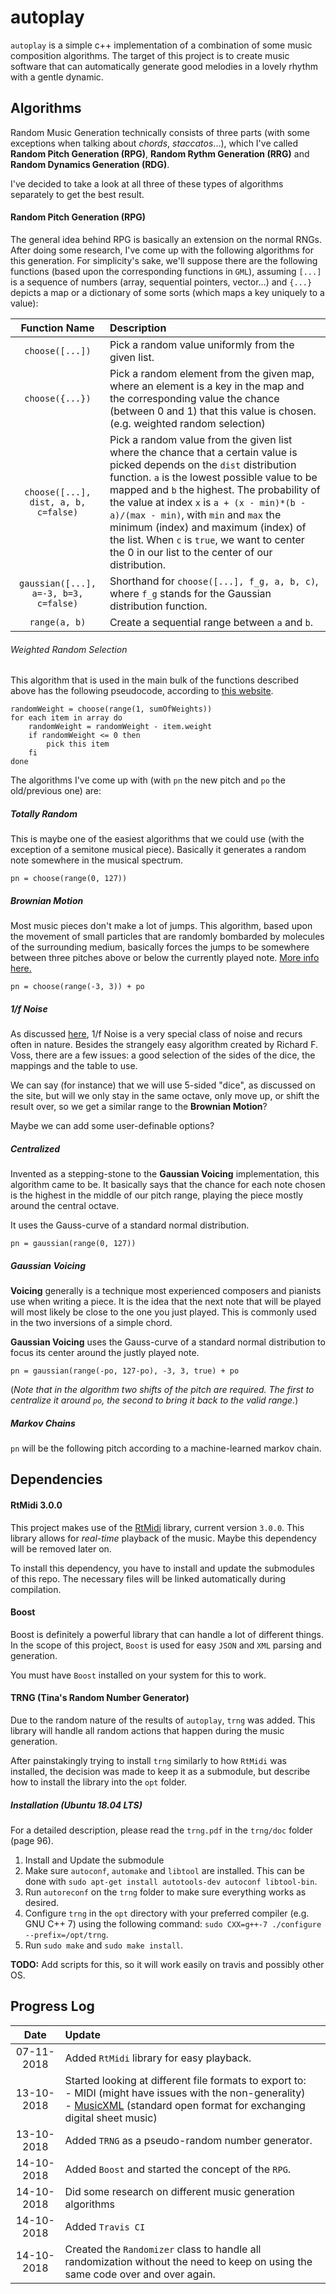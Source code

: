 # autoplay
`autoplay` is a simple c++ implementation of a combination of some music composition
algorithms. The target of this project is to create music software that can
automatically generate good melodies in a lovely rhythm with a gentle dynamic.

## Algorithms
Random Music Generation technically consists of three parts (with some exceptions when talking
about _chords_, _staccatos_...), which I've called **Random Pitch Generation (RPG)**,
**Random Rythm Generation (RRG)** and **Random Dynamics Generation (RDG)**.

I've decided to take a look at all three of these types of algorithms separately to get
the best result.

#### Random Pitch Generation (RPG)
The general idea behind RPG is basically an extension on the normal RNGs. After doing
some research, I've come up with the following algorithms for this generation.
For simplicity's sake, we'll suppose there are the following functions (based upon the
corresponding functions in `GML`), assuming `[...]` is a sequence of numbers (array,
sequential pointers, vector...) and `{...}` depicts a map or a dictionary of some sorts
(which maps a key uniquely to a value):

| Function Name | Description
|:---:|:---
| `choose([...])` | Pick a random value uniformly from the given list.
| `choose({...})` | Pick a random element from the given map, where an element is a key in the map and the corresponding value the chance (between 0 and 1) that this value is chosen. (e.g. weighted random selection)
| `choose([...], dist, a, b, c=false)` | Pick a random value from the given list where the chance that a certain value is picked depends on the `dist` distribution function. `a` is the lowest possible value to be mapped and `b` the highest. The probability of the value at index `x` is `a + (x - min)*(b - a)/(max - min)`, with `min` and `max` the minimum (index) and maximum (index) of the list. When `c` is `true`, we want to center the 0 in our list to the center of our distribution.
| `gaussian([...], a=-3, b=3, c=false)` | Shorthand for `choose([...], f_g, a, b, c)`, where `f_g` stands for the Gaussian distribution function. 
| `range(a, b)` | Create a sequential range between `a` and `b`.

###### Weighted Random Selection
This algorithm that is used in the main bulk of the functions described above has the
following pseudocode, according to [this website](https://medium.com/@peterkellyonline/weighted-random-selection-3ff222917eb6).
```
randomWeight = choose(range(1, sumOfWeights))
for each item in array do
    randomWeight = randomWeight - item.weight
    if randomWeight <= 0 then
        pick this item
    fi 
done
```

The algorithms I've come up with (with `pn` the new pitch and `po` the
old/previous one) are:

##### Totally Random 
This is maybe one of the easiest algorithms that we could use (with the exception of a
semitone musical piece). Basically it generates a random note somewhere in the musical
spectrum.

`pn = choose(range(0, 127))`

##### Brownian Motion
Most music pieces don't make a lot of jumps. This algorithm, based upon the movement
of small particles that are randomly bombarded by molecules of the surrounding medium,
basically forces the jumps to be somewhere between three pitches above or below the
currently played note. [More info here.](https://quod.lib.umich.edu/s/spobooks/bbv9810.0001.001/1:18/--algorithmic-composition-a-gentle-introduction-to-music?rgn=div1;view=fulltext#18.5)

`pn = choose(range(-3, 3)) + po`

##### 1/f Noise
As discussed [here](https://quod.lib.umich.edu/s/spobooks/bbv9810.0001.001/1:18/--algorithmic-composition-a-gentle-introduction-to-music?rgn=div1;view=fulltext#18.7),
1/f Noise is a very special class of noise and recurs often in nature. Besides the
strangely easy algorithm created by Richard F. Voss, there are a few issues: a good
selection of the sides of the dice, the mappings and the table to use.

We can say (for instance) that we will use 5-sided "dice", as discussed on the site,
but will we only stay in the same octave, only move up, or shift the result over, so we
get a similar range to the **Brownian Motion**?

Maybe we can add some user-definable options?

##### Centralized
Invented as a stepping-stone to the **Gaussian Voicing** implementation, this algorithm
came to be. It basically says that the chance for each note chosen is the highest in the
middle of our pitch range, playing the piece mostly around the central octave.

It uses the Gauss-curve of a standard normal distribution.

`pn = gaussian(range(0, 127))`

##### Gaussian Voicing
**Voicing** generally is a technique most experienced composers and pianists use when
writing a piece. It is the idea that the next note that will be played will most likely
be close to the one you just played. This is commonly used in the two inversions of a 
simple chord.

**Gaussian Voicing** uses the Gauss-curve of a standard normal distribution to focus its
center around the justly played note.

`pn = gaussian(range(-po, 127-po), -3, 3, true) + po`

(_Note that in the algorithm two shifts of the pitch are required. The first to centralize
it around `po`, the second to bring it back to the valid range._)

##### Markov Chains
`pn` will be the following pitch according to a machine-learned markov chain.

## Dependencies
#### RtMidi 3.0.0
This project makes use of the [RtMidi](https://www.music.mcgill.ca/~gary/rtmidi/) library,
current version `3.0.0`.
This library allows for _real-time_ playback of the music. Maybe this dependency will be
removed later on.

To install this dependency, you have to install and update the submodules of this repo.
The necessary files will be linked automatically during compilation.

#### Boost
Boost is definitely a powerful library that can handle a lot of different things. In the
scope of this project, `Boost` is used for easy `JSON` and `XML` parsing and generation.

You must have `Boost` installed on your system for this to work.

#### TRNG (Tina's Random Number Generator)
Due to the random nature of the results of `autoplay`, `trng` was added. This library will
handle all random actions that happen during the music generation.

After painstakingly trying to install `trng` similarly to how `RtMidi` was installed,
the decision was made to keep it as a submodule, but describe how to install the library
into the `opt` folder.

##### Installation (Ubuntu 18.04 LTS)
For a detailed description, please read the `trng.pdf` in the `trng/doc` folder (page 96).
1. Install and Update the submodule
2. Make sure `autoconf`, `automake` and `libtool` are installed. This can be done
with `sudo apt-get install autotools-dev autoconf libtool-bin`.
3. Run `autoreconf` on the `trng` folder to make sure everything works as desired.
4. Configure `trng` in the `opt` directory with your preferred compiler (e.g. GNU C++ 7)
using the following command: `sudo CXX=g++-7 ./configure --prefix=/opt/trng`.
5. Run `sudo make` and `sudo make install`.

**TODO:** Add scripts for this, so it will work easily on travis and possibly other OS.

## Progress Log
| Date | Update
|:---:|:---
| 07-11-2018 | Added `RtMidi` library for easy playback.
| 13-10-2018 | Started looking at different file formats to export to:<br>- MIDI (might have issues with the non-generality)<br>- [MusicXML](https://www.musicxml.com/) (standard open format for exchanging digital sheet music)
| 13-10-2018 | Added `TRNG` as a pseudo-random number generator.
| 14-10-2018 | Added `Boost` and started the concept of the `RPG`.
| 14-10-2018 | Did some research on different music generation algorithms
| 14-10-2018 | Added `Travis CI`
| 14-10-2018 | Created the `Randomizer` class to handle all randomization without the need to keep on using the same code over and over again.

